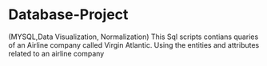 # Database-Project
(MYSQL,Data Visualization, Normalization)
This Sql scripts contians quaries of an Airline company called Virgin Atlantic. Using the entities and attributes related to an airline company
